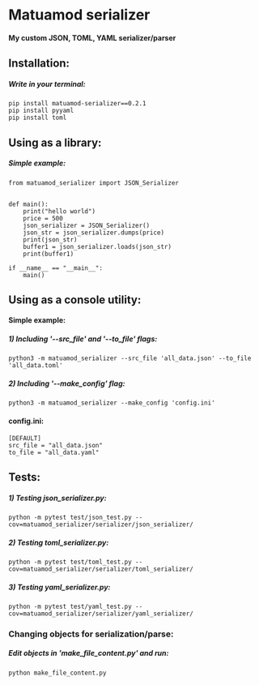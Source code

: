 # Matuamod serializer
#### My custom JSON, TOML, YAML serializer/parser

## Installation:
##### Write in your terminal:

```
pip install matuamod-serializer==0.2.1
pip install pyyaml
pip install toml
```

## Using as a library:
##### Simple example:

```
from matuamod_serializer import JSON_Serializer


def main():
    print("hello world")
    price = 500
    json_serializer = JSON_Serializer()
    json_str = json_serializer.dumps(price)
    print(json_str)
    buffer1 = json_serializer.loads(json_str)
    print(buffer1)

if __name__ == "__main__":
    main()
```

## Using as a console utility:
#### Simple example:

##### 1) Including '--src_file' and '--to_file' flags:
```
python3 -m matuamod_serializer --src_file 'all_data.json' --to_file 'all_data.toml'
```
##### 2) Including '--make_config' flag:

```
python3 -m matuamod_serializer --make_config 'config.ini'
```

#### config.ini:

```
[DEFAULT]
src_file = "all_data.json"
to_file = "all_data.yaml"
```

## Tests:
##### 1) Testing json_serializer.py:

```
python -m pytest test/json_test.py --cov=matuamod_serializer/serializer/json_serializer/
```

##### 2) Testing toml_serializer.py:

```
python -m pytest test/toml_test.py --cov=matuamod_serializer/serializer/toml_serializer/
```

##### 3) Testing yaml_serializer.py:

```
python -m pytest test/yaml_test.py --cov=matuamod_serializer/serializer/yaml_serializer/
```

### Changing objects for serialization/parse:
##### Edit objects in 'make_file_content.py' and run:

```
python make_file_content.py
```